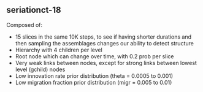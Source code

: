 ## seriationct-18 ##

Composed of:

* 15 slices in the same 10K steps, to see if having shorter durations and then sampling the assemblages changes our ability to detect structure
* Hierarchy with 4 children per level
* Root node which can change over time, with 0.2 prob per slice
* Very weak links between nodes, except for strong links between lowest level (gchild) nodes
* Low innovation rate prior distribution (theta = 0.0005 to 0.001)
* Low migration fraction prior distribution (migr = 0.005 to 0.01)


